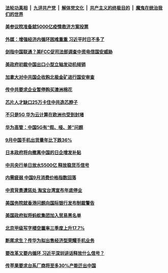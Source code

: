 

####  [法轮功真相](../../../../basic/blob/master/README.md?t=10182302) &nbsp;|&nbsp; [九评共产党](../../../../9ping.md/blob/master/README.md?t=10182302) &nbsp;|&nbsp; [解体党文化](../../../../jtdwh.md/blob/master/README.md?t=10182302)  &nbsp;|&nbsp; [共产主义的终极目的](../../../../gczydzjmd.md/blob/master/README.md?t=10182302) &nbsp;|&nbsp; [魔鬼在统治我们的世界](../../../../mgztzwmdsj.md/blob/master/README.md?t=10182302) 

#### [美参议院准备就5000亿疫情救济方案投票](../pages/soh7/433315.md?t=10182302) 
#### [外媒：增强经济内循环困难重重 习近平时日不多了](../pages/soh7/433234.md?t=10182302) 
#### [剑指中国联通？美FCC促司法部调查中资电信国安威胁](../pages/soh7/433036.md?t=10182302) 
#### [美政府初裁中国出口小型立轴发动机倾销](../pages/soh7/432973.md?t=10182302) 
#### [加拿大对中共国企收购北极金矿进行国安审查](../pages/soh7/432919.md?t=10182302) 
#### [传中共要求企业暂停购买澳洲棉花](../pages/soh7/432904.md?t=10182302) 
#### [芯片人才缺口25万卡住中共造芯脖子](../pages/soh7/432892.md?t=10182302) 
#### [不只是5G 华为云计算在欧洲也受到封堵](../pages/soh7/432505.md?t=10182302) 
#### [华为高管：中国5G有“假、哑、差”问题](../pages/soh7/432517.md?t=10182302) 
#### [9月中国手机出货量年比下跌36%](../pages/soh7/432511.md?t=10182302) 
#### [日本政府将向撤离中国的日企增发补贴](../pages/soh7/432502.md?t=10182302) 
#### [中共央行单日放水5500亿 释放稳货币信号](../pages/soh7/432496.md?t=10182302) 
#### [内需疲弱 中国9月消费价格指数回落](../pages/soh7/432484.md?t=10182302) 
#### [中资背景遭惩处 淘宝台湾宣布年底停业](../pages/soh7/432295.md?t=10182302) 
#### [美国务院就香港问题向国际银行发布制裁警告](../pages/soh7/432223.md?t=10182302) 
#### [美国政府拟将蚂蚁集团加入贸易黑名单](../pages/soh7/432214.md?t=10182302) 
#### [北京甲级写字楼空置率三季度上升17.7%](../pages/soh7/432124.md?t=10182302) 
#### [断尾求生？传华为拟出售经济型荣耀手机业务](../pages/soh7/432112.md?t=10182302) 
#### [要改革又要内循环 习近平深圳讲话释放什么信号？](../pages/soh7/432094.md?t=10182302) 
#### [传苹果要求台系厂商将至多30%产能迁出中国](../pages/soh7/432058.md?t=10182302) 
